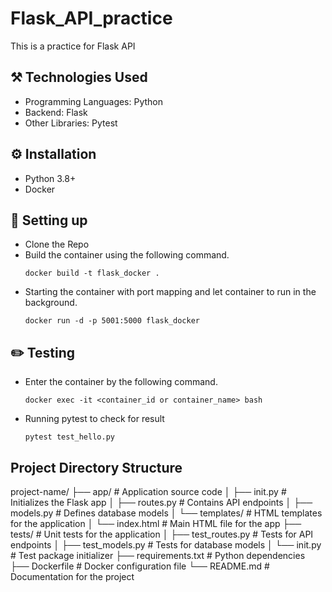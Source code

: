 # Flask_API_practice
This is a practice for Flask API

## :hammer_and_pick: Technologies Used
- Programming Languages: Python
- Backend: Flask
- Other Libraries: Pytest

## :gear: Installation
- Python 3.8+
- Docker 

## :wrench: Setting up

* Clone the Repo
* Build the container using the following command.
    ```
    docker build -t flask_docker .
    ```
* Starting the container with port mapping and let container to run in the background.
    ```
    docker run -d -p 5001:5000 flask_docker
    ```

## :pencil2: Testing
* Enter the container by the following command.
    ```
    docker exec -it <container_id or container_name> bash
    ```
* Running pytest to check for result
    ```
    pytest test_hello.py
    ```
## Project Directory Structure
project-name/ 
├── app/ # Application source code 
│ ├── init.py # Initializes the Flask app 
│ ├── routes.py # Contains API endpoints 
│ ├── models.py # Defines database models 
│ └── templates/ # HTML templates for the application 
│ └── index.html # Main HTML file for the app 
├── tests/ # Unit tests for the application 
│ ├── test_routes.py # Tests for API endpoints 
│ ├── test_models.py # Tests for database models 
│ └── init.py # Test package initializer 
├── requirements.txt # Python dependencies 
├── Dockerfile # Docker configuration file 
└── README.md # Documentation for the project